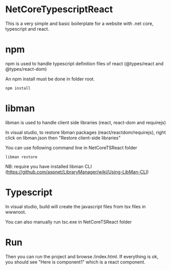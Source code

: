 ﻿# NetCoreTypescriptReact

This is a very simple and basic boilerplate for a website with .net core, typescript and react.

# npm

npm is used to handle typescript definition files of react (@types/react and @types/react-dom)

An npm install must be done in folder root.

    npm install

# libman 

libman is used to handle client side libraries (react, react-dom and requirejs)

In visual studio, to restore libman packages (react/reactdom/requirejs), right click on libman.json then "Restore client-side libraries" 

You can use following command line in NetCoreTSReact folder

    libman restore

NB: require you have installed libman CLI (https://github.com/aspnet/LibraryManager/wiki/Using-LibMan-CLI)

# Typescript

In visual studio, build will create the javascript files from tsx files in wwwroot.

You can also manually run tsc.exe in NetCoreTSReact folder

# Run

Then you can run the project and browse /index.html. If everything is ok, you should see "Here is component1" which is a react component.

